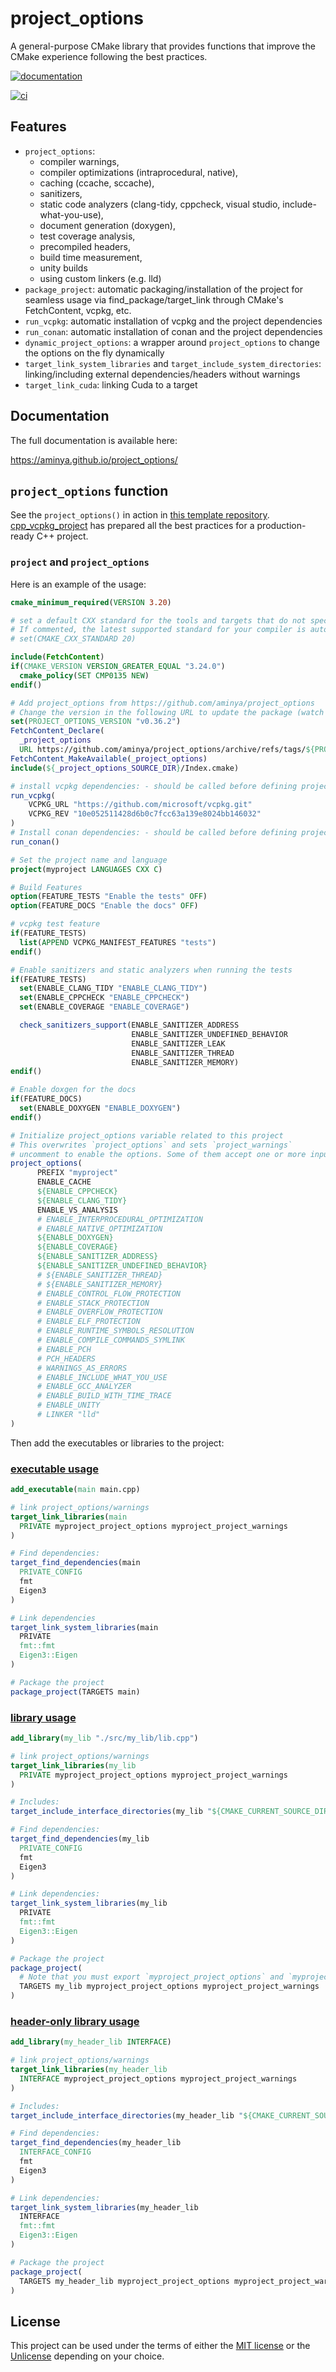 # project_options

A general-purpose CMake library that provides functions that improve the
CMake experience following the best practices.

[![documentation](https://img.shields.io/badge/documentation-blue?style=flat&logo=docs.rs&link=https://aminya.github.io/project_options/)](https://aminya.github.io/project_options/)

[![ci](https://github.com/aminya/project_options/actions/workflows/ci.yml/badge.svg)](https://github.com/aminya/project_options/actions/workflows/ci.yml)

## Features

-   `project_options`:
    -   compiler warnings,
    -   compiler optimizations (intraprocedural, native),
    -   caching (ccache, sccache),
    -   sanitizers,
    -   static code analyzers (clang-tidy, cppcheck, visual studio,
        include-what-you-use),
    -   document generation (doxygen),
    -   test coverage analysis,
    -   precompiled headers,
    -   build time measurement,
    -   unity builds
    -   using custom linkers (e.g. lld)
-   `package_project`: automatic packaging/installation of the project
    for seamless usage via find_package/target_link through CMake's
    FetchContent, vcpkg, etc.
-   `run_vcpkg`: automatic installation of vcpkg and the project
    dependencies
-   `run_conan`: automatic installation of conan and the project
    dependencies
-   `dynamic_project_options`: a wrapper around `project_options` to
    change the options on the fly dynamically
-   `target_link_system_libraries` and
    `target_include_system_directories`: linking/including external
    dependencies/headers without warnings
-   `target_link_cuda`: linking Cuda to a target

## Documentation

The full documentation is available here:

<https://aminya.github.io/project_options/>

## `project_options` function

See the `project_options()` in action in [this template
repository](https://github.com/aminya/cpp_vcpkg_project).
[cpp_vcpkg_project](https://github.com/aminya/cpp_vcpkg_project) has
prepared all the best practices for a production-ready C++ project.

### `project` and `project_options`

Here is an example of the usage:

``` cmake
cmake_minimum_required(VERSION 3.20)

# set a default CXX standard for the tools and targets that do not specify them.
# If commented, the latest supported standard for your compiler is automatically set.
# set(CMAKE_CXX_STANDARD 20)

include(FetchContent)
if(CMAKE_VERSION VERSION_GREATER_EQUAL "3.24.0")
  cmake_policy(SET CMP0135 NEW)
endif()

# Add project_options from https://github.com/aminya/project_options
# Change the version in the following URL to update the package (watch the releases of the repository for future updates)
set(PROJECT_OPTIONS_VERSION "v0.36.2")
FetchContent_Declare(
  _project_options
  URL https://github.com/aminya/project_options/archive/refs/tags/${PROJECT_OPTIONS_VERSION}.zip)
FetchContent_MakeAvailable(_project_options)
include(${_project_options_SOURCE_DIR}/Index.cmake)

# install vcpkg dependencies: - should be called before defining project()
run_vcpkg(
    VCPKG_URL "https://github.com/microsoft/vcpkg.git"
    VCPKG_REV "10e052511428d6b0c7fcc63a139e8024bb146032"
)
# Install conan dependencies: - should be called before defining project()
run_conan()

# Set the project name and language
project(myproject LANGUAGES CXX C)

# Build Features
option(FEATURE_TESTS "Enable the tests" OFF)
option(FEATURE_DOCS "Enable the docs" OFF)

# vcpkg test feature
if(FEATURE_TESTS)
  list(APPEND VCPKG_MANIFEST_FEATURES "tests")
endif()

# Enable sanitizers and static analyzers when running the tests
if(FEATURE_TESTS)
  set(ENABLE_CLANG_TIDY "ENABLE_CLANG_TIDY")
  set(ENABLE_CPPCHECK "ENABLE_CPPCHECK")
  set(ENABLE_COVERAGE "ENABLE_COVERAGE")

  check_sanitizers_support(ENABLE_SANITIZER_ADDRESS
                           ENABLE_SANITIZER_UNDEFINED_BEHAVIOR
                           ENABLE_SANITIZER_LEAK
                           ENABLE_SANITIZER_THREAD
                           ENABLE_SANITIZER_MEMORY)
endif()

# Enable doxgen for the docs
if(FEATURE_DOCS)
  set(ENABLE_DOXYGEN "ENABLE_DOXYGEN")
endif()

# Initialize project_options variable related to this project
# This overwrites `project_options` and sets `project_warnings`
# uncomment to enable the options. Some of them accept one or more inputs:
project_options(
      PREFIX "myproject"
      ENABLE_CACHE
      ${ENABLE_CPPCHECK}
      ${ENABLE_CLANG_TIDY}
      ENABLE_VS_ANALYSIS
      # ENABLE_INTERPROCEDURAL_OPTIMIZATION
      # ENABLE_NATIVE_OPTIMIZATION
      ${ENABLE_DOXYGEN}
      ${ENABLE_COVERAGE}
      ${ENABLE_SANITIZER_ADDRESS}
      ${ENABLE_SANITIZER_UNDEFINED_BEHAVIOR}
      # ${ENABLE_SANITIZER_THREAD}
      # ${ENABLE_SANITIZER_MEMORY}
      # ENABLE_CONTROL_FLOW_PROTECTION
      # ENABLE_STACK_PROTECTION
      # ENABLE_OVERFLOW_PROTECTION
      # ENABLE_ELF_PROTECTION
      # ENABLE_RUNTIME_SYMBOLS_RESOLUTION
      # ENABLE_COMPILE_COMMANDS_SYMLINK
      # ENABLE_PCH
      # PCH_HEADERS
      # WARNINGS_AS_ERRORS
      # ENABLE_INCLUDE_WHAT_YOU_USE
      # ENABLE_GCC_ANALYZER
      # ENABLE_BUILD_WITH_TIME_TRACE
      # ENABLE_UNITY
      # LINKER "lld"
)
```

Then add the executables or libraries to the project:

### [executable usage](https://github.com/aminya/cpp_vcpkg_project/tree/main/my_exe)

``` cmake
add_executable(main main.cpp)

# link project_options/warnings
target_link_libraries(main
  PRIVATE myproject_project_options myproject_project_warnings
)

# Find dependencies:
target_find_dependencies(main
  PRIVATE_CONFIG
  fmt
  Eigen3
)

# Link dependencies
target_link_system_libraries(main
  PRIVATE
  fmt::fmt
  Eigen3::Eigen
)

# Package the project
package_project(TARGETS main)
```

### [library usage](https://github.com/aminya/cpp_vcpkg_project/tree/main/my_lib)

``` cmake
add_library(my_lib "./src/my_lib/lib.cpp")

# link project_options/warnings
target_link_libraries(my_lib
  PRIVATE myproject_project_options myproject_project_warnings
)

# Includes:
target_include_interface_directories(my_lib "${CMAKE_CURRENT_SOURCE_DIR}/include")

# Find dependencies:
target_find_dependencies(my_lib
  PRIVATE_CONFIG
  fmt
  Eigen3
)

# Link dependencies:
target_link_system_libraries(my_lib
  PRIVATE
  fmt::fmt
  Eigen3::Eigen
)

# Package the project
package_project(
  # Note that you must export `myproject_project_options` and `myproject_project_warnings` for `my_lib`
  TARGETS my_lib myproject_project_options myproject_project_warnings
)
```

### [header-only library usage](https://github.com/aminya/cpp_vcpkg_project/tree/main/my_header_lib)

``` cmake
add_library(my_header_lib INTERFACE)

# link project_options/warnings
target_link_libraries(my_header_lib
  INTERFACE myproject_project_options myproject_project_warnings
)

# Includes:
target_include_interface_directories(my_header_lib "${CMAKE_CURRENT_SOURCE_DIR}/include")

# Find dependencies:
target_find_dependencies(my_header_lib
  INTERFACE_CONFIG
  fmt
  Eigen3
)

# Link dependencies:
target_link_system_libraries(my_header_lib
  INTERFACE
  fmt::fmt
  Eigen3::Eigen
)

# Package the project
package_project(
  TARGETS my_header_lib myproject_project_options myproject_project_warnings
)
```

## License

This project can be used under the terms of either the [MIT
license](../../LICENSE.txt) or the [Unlicense](../../Unlicense.txt)
depending on your choice.
